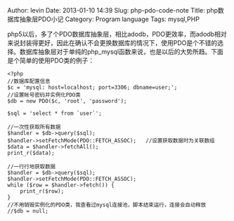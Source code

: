 Author: levin
Date: 2013-01-10 14:39
Slug: php-pdo-code-note
Title: php数据库抽象层PDO小记
Category: Program language
Tags: mysql,PHP

php5以后，多了个PDO数据库抽象层，相比adodb，PDO更效率，而adodb相对来说封装得更好，因此在确认不会更换数据库的情况下，使用PDO是个不错的选择。数据库抽象层对于单纯的php\_mysql函数来说，也是以后的大势所趋。下面是个简单的使用PDO类的例子：<!-- more -->

    <?php
    //数据库配置信息
    $c = 'mysql: host=localhost; port=3306; dbname=user;';
    //设置帐号密码并实例化PDO类
    $db = new PDO($c, 'root', 'password');
    
    $sql = 'select * from `user`';
    
    //一次性获取所有数据
    $handler = $db->query($sql);
    $handler->setFetchMode(PDO::FETCH_ASSOC);	//设置获取数据时为关联数组
    $data = $handler->fetchAll();
    print_r($data);
    
    //一行行地获取数据
    $handler = $db->query($sql);
    $handler->setFetchMode(PDO::FETCH_ASSOC);
    while ($row = $handler->fetch()) {
    	print_r($row);
    }
    //不用销毁实例化的PDO类，我查看过mysql连接池，脚本结束运行，连接会自动释放
    //$db = null;
